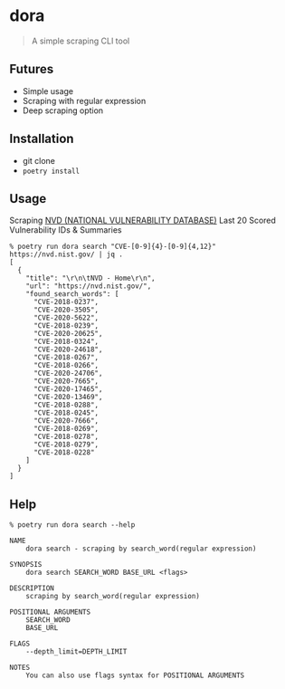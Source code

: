 # dora

> A simple scraping CLI tool

## Futures

- Simple usage
- Scraping with regular expression
- Deep scraping option

## Installation

- git clone
- ```poetry install```

## Usage

Scraping [NVD (NATIONAL VULNERABILITY DATABASE)](https://nvd.nist.gov/) Last 20 Scored Vulnerability IDs & Summaries

```
% poetry run dora search "CVE-[0-9]{4}-[0-9]{4,12}" https://nvd.nist.gov/ | jq . 
[
  {
    "title": "\r\n\tNVD - Home\r\n",
    "url": "https://nvd.nist.gov/",
    "found_search_words": [
      "CVE-2018-0237",
      "CVE-2020-3505",
      "CVE-2020-5622",
      "CVE-2018-0239",
      "CVE-2020-20625",
      "CVE-2018-0324",
      "CVE-2020-24618",
      "CVE-2018-0267",
      "CVE-2018-0266",
      "CVE-2020-24706",
      "CVE-2020-7665",
      "CVE-2020-17465",
      "CVE-2020-13469",
      "CVE-2018-0288",
      "CVE-2018-0245",
      "CVE-2020-7666",
      "CVE-2018-0269",
      "CVE-2018-0278",
      "CVE-2018-0279",
      "CVE-2018-0228"
    ]
  }
]
```

## Help

```
% poetry run dora search --help

NAME
    dora search - scraping by search_word(regular expression)

SYNOPSIS
    dora search SEARCH_WORD BASE_URL <flags>

DESCRIPTION
    scraping by search_word(regular expression)

POSITIONAL ARGUMENTS
    SEARCH_WORD
    BASE_URL

FLAGS
    --depth_limit=DEPTH_LIMIT

NOTES
    You can also use flags syntax for POSITIONAL ARGUMENTS
```